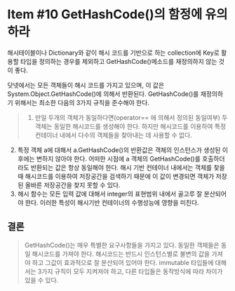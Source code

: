 # Item #10 GetHashCode()의 함정에 유의하라

해시테이블이나 Dictionary와 같이 해시 코드를 기반으로 하는 collection에 Key로 활용할 타입을 정의하는 경우를 제외하고 GetHashCode()메소드를 재정의하지 않는 것이 좋다.

닷넷에서는 모든 객체들이 해시 코드를 가지고 있으며, 이 값은 System.Object.GetHashCode()에 의해서 반환된다. GetHashCode()를 재정의하기 위해서는 최소한 다음의 3가지 규칙을 준수해야 한다.

>1. 만일 두개의 객체가 동일하다면(operator== 에 의해서 정의된 동일여부) 두 객체는 동일한 해시코드를 생성해야 한다. 하지만 해시코드를 이용하여 특정 컨테이너 내에서 다수의 객체들을 찾아내는 데 사용할 수 없다.
2. 특정 객체 a에 대해서 a.GetHashCode()의 반환값은 객체의 인스턴스가 생성된 이후에는 변하지 않아야 한다. 어떠한 시점에 a 객체의 GetHashCode()를 호출하더라도 반환되는 값은 항상 동일해야 한다. 해시 기반 컨테이너 내에서는 객체를 찾을 때 해시코드를 이용하여 저장공간을 검색하기 때문에 이 값이 변경되면 객체가 저장된 올바른 저장공간을 찾지 못할 수 있다.
3. 해시 함수는 모든 입력 값에 대해서 integer의 표현범위 내에서 골고루 잘 분산되어야 한다. 이러한 특성이 해시기반 컨테이너의 수행성능에 영향을 미친다.


## 결론
> GetHashCode()는 매우 특별한 요구사항들을 가지고 있다. 동일한 객체들은 동일 해시코드를 가져야 한다. 해시코드는 반드시 인스턴스별로 불변의 값을 가져야 하고 그값이 효과적으로 잘 분산되어 있어야 한다. immutable 타입들에 대해서는 3가지 규칙이 모두 지켜져야 하고, 다른 타입들은 동작방식에 따라 차이가 있을 수 있다.